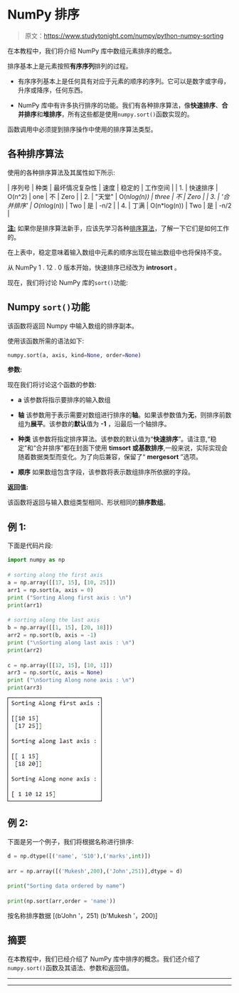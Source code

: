 # NumPy 排序

> 原文：<https://www.studytonight.com/numpy/python-numpy-sorting>

在本教程中，我们将介绍 NumPy 库中数组元素排序的概念。

排序基本上是元素按照**有序序列**排列的过程。

*   有序序列基本上是任何具有对应于元素的顺序的序列。它可以是数字或字母，升序或降序，任何东西。

*   NumPy 库中有许多执行排序的功能。我们有各种排序算法，像**快速排序**、**合并排序**和**堆排序**，所有这些都是使用`numpy.sort()`函数实现的。

函数调用中必须提到排序操作中使用的排序算法类型。

## 各种排序算法

使用的各种排序算法及其属性如下所示:

| 序列号 | 种类 | 最坏情况复杂性 | 速度 | 稳定的 | 工作空间 |
| 1. | 快速排序 | O(n^2) | one | 不 | Zero |
| 2. | "天堂" | O(n*log(n)) | three | 不 | Zero |
| 3. | '合并排序' | O(n*log(n)) | Two | 是 | -n/2 |
| 4. | 丁满 | O(n*log(n)) | Two | 是 | -n/2 |

<u>**注:**</u> 如果你是排序算法新手，应该先学习各种[排序算法](https://www.studytonight.com/data-structures/introduction-to-sorting)，了解一下它们是如何工作的。

在上表中，稳定意味着输入数组中元素的顺序出现在输出数组中也将保持不变。

从 NumPy 1 . 12 . 0 版本开始，快速排序已经改为 **introsort** 。

现在，我们将讨论 NumPy 库的`sort()`功能:

## Numpy `sort()`功能

该函数将返回 Numpy 中输入数组的排序副本。

使用该函数所需的语法如下:

```py
numpy.sort(a, axis, kind=None, order=None)
```

**参数:**

现在我们将讨论这个函数的参数:

*   **a**
    该参数将指示要排序的输入数组

*   **轴**
    该参数用于表示需要对数组进行排序的**轴**。如果该参数值为**无**，则排序前数组为**展平**。该参数的**默认**值为 **-1** ，沿最后一个轴排序。

*   **种类**
    该参数将指定排序算法。该参数的默认值为“**快速排序**”。请注意,“稳定”和“合并排序”都在封面下使用 **timsort 或基数排序**,一般来说，实际实现会随着数据类型而变化。为了向后兼容，保留了“ **mergesort** ”选项。

*   **顺序**
    如果数组包含字段，该参数将表示数组排序所依据的字段。

**返回值:**

该函数将返回与输入数组类型相同、形状相同的**排序数组**。

## 例 1:

下面是代码片段:

```py
import numpy as np 

# sorting along the first axis
a = np.array([[17, 15], [10, 25]]) 
arr1 = np.sort(a, axis = 0)
print ("Sorting Along first axis : \n")
print(arr1)

# sorting along the last axis 
b = np.array([[1, 15], [20, 18]]) 
arr2 = np.sort(b, axis = -1) 
print ("\nSorting along last axis : \n")
print(arr2) 

c = np.array([[12, 15], [10, 1]]) 
arr3 = np.sort(c, axis = None) 
print ("\nSorting Along none axis : \n")
print(arr3) 
```

![sorting NumPy array](img/ae3bc46d746c515601b1d9114a3da502.png)

## 例 2:

下面是另一个例子，我们将根据名称进行排序:

```py
d = np.dtype([('name', 'S10'),('marks',int)])  

arr = np.array([('Mukesh',200),('John',251)],dtype = d)  

print("Sorting data ordered by name")  

print(np.sort(arr,order = 'name')) 
```

按名称排序数据
[(b'John '，251) (b'Mukesh '，200)]

## 摘要

在本教程中，我们已经介绍了 NumPy 库中排序的概念。我们还介绍了`numpy.sort()`函数及其语法、参数和返回值。

* * *

* * *